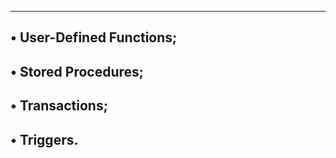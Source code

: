 -------------------------------------------------------------------
• User-Defined Functions;
-------------------------------------------------------------------
• Stored Procedures;
-------------------------------------------------------------------
• Transactions;
-------------------------------------------------------------------
• Triggers.
-------------------------------------------------------------------
